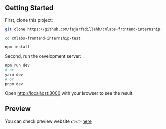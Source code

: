 ## Getting Started

First, clone this project:

```bash
git clone https://github.com/fajarfadillahh/cmlabs-frontend-internship-test.git

cd cmlabs-frontend-internship-test

npm install
```

Second, run the development server:

```bash
npm run dev
# or
yarn dev
# or
pnpm dev
```

Open [http://localhost:3000](http://localhost:3000) with your browser to see the result.

## Preview

You can check preview website 👉👉 [here](https://fadillah-cmlabs-frontend-internship-test.vercel.app)
